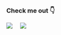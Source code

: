 ### Check me out 👇
<img src="https://github-readme-stats.vercel.app/api?username=supermx1" /> &nbsp; &nbsp; <img src="https://github-readme-stats.vercel.app/api/top-langs/?username=supermx1&layout=donut"/>

